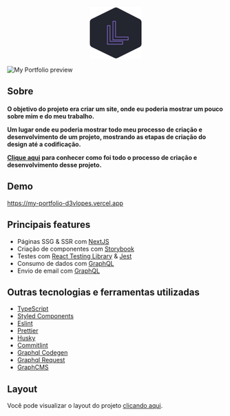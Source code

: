 <div align="center">
  <img src=".github/logo.svg" alt="Leandro Lopes">
</div>

![My Portfolio preview](.github/preview.png)

## Sobre
<h4 align="left">
  O objetivo do projeto era criar um site, onde eu poderia mostrar um pouco sobre mim e do meu trabalho.

  Um lugar onde eu poderia mostrar todo meu processo de criação e desenvolvimento de um projeto, mostrando as etapas de criação do design até a codificação.

  <a href="https://my-portfolio-d3vlopes.vercel.app/project/my-portfolio">Clique aqui</a> para conhecer como foi todo o processo de criação e desenvolvimento desse projeto.
</h4>

## Demo
https://my-portfolio-d3vlopes.vercel.app

## Principais features

- Páginas SSG & SSR com [NextJS](https://nextjs.org/)
- Criação de componentes com [Storybook](https://storybook.js.org/)
- Testes com [React Testing Library](https://testing-library.com/docs/react-testing-library/intro) & [Jest](https://jestjs.io/)
- Consumo de dados com [GraphQL](https://graphql.org/)
- Envio de email com [GraphQL](https://graphql.org/)


## Outras tecnologias e ferramentas utilizadas
- [TypeScript](https://www.typescriptlang.org/)
- [Styled Components](https://styled-components.com/)
- [Eslint](https://eslint.org/)
- [Prettier](https://prettier.io/)
- [Husky](https://github.com/typicode/husky)
- [Commitlint](https://commitlint.js.org/)
- [Graphql Codegen](https://www.graphql-code-generator.com/)
- [Graphql Request](https://github.com/prisma-labs/graphql-request)
- [GraphCMS](https://graphcms.com/)

## Layout
Você pode visualizar o layout do projeto <a href="https://www.figma.com/file/KIQWZ47GDrrNCIxysbEqOA/My-Portfolio?node-id=1191%3A1218" target="_blank">clicando aqui</a>.
